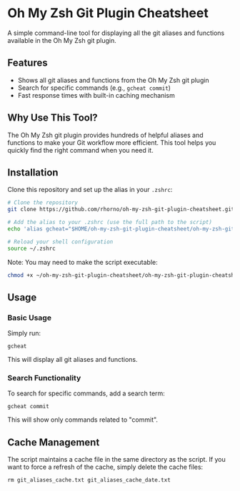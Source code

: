 # Oh My Zsh Git Plugin Cheatsheet

A simple command-line tool for displaying all the git aliases and functions available in the Oh My Zsh git plugin.

## Features

- Shows all git aliases and functions from the Oh My Zsh git plugin
- Search for specific commands (e.g., `gcheat commit`)
- Fast response times with built-in caching mechanism

## Why Use This Tool?

The Oh My Zsh git plugin provides hundreds of helpful aliases and functions to make your Git workflow more efficient. This tool helps you quickly find the right command when you need it.

## Installation

Clone this repository and set up the alias in your `.zshrc`:

```bash
# Clone the repository
git clone https://github.com/rhorno/oh-my-zsh-git-plugin-cheatsheet.git ~/oh-my-zsh-git-plugin-cheatsheet

# Add the alias to your .zshrc (use the full path to the script)
echo 'alias gcheat="$HOME/oh-my-zsh-git-plugin-cheatsheet/oh-my-zsh-git-plugin-cheatsheet.sh"' >> ~/.zshrc

# Reload your shell configuration
source ~/.zshrc
```

Note: You may need to make the script executable:

```bash
chmod +x ~/oh-my-zsh-git-plugin-cheatsheet/oh-my-zsh-git-plugin-cheatsheet.sh
```

## Usage

### Basic Usage

Simply run:

```
gcheat
```

This will display all git aliases and functions.

### Search Functionality

To search for specific commands, add a search term:

```
gcheat commit
```

This will show only commands related to "commit".

## Cache Management

The script maintains a cache file in the same directory as the script. If you want to force a refresh of the cache, simply delete the cache files:

```
rm git_aliases_cache.txt git_aliases_cache_date.txt
```

